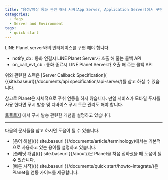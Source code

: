 ```yaml
---
title: "음성/영상 통화 관련 해서 서버(App Server, Application Server)에서 구현 해야할 작업이 궁금합니다"
categories:
  - faqs
  - Server and Environment
tags:
  - quick start
---
```


LINE Planet server와의 인터페이스를 구현 해야 합니다.

* notify_cb : 통화 연결시 LINE Planet Server가 호출 해 줄는 콜백 API
* on_call_evt_cb : 통화 종료시 LINE Planet Server가 호출 해 주는 콜백 API

위와 관련한 스펙은 [Server Callback Specification]( {{site.baseurl}}/documents/api specification/api-server/)를 참고 하실 수 있습니다.


참고로 Planet은 자체적으로 푸쉬 연동을 하지 않습니다. 만일 서비스가 모바일 푸시를 사용 한다면 푸시 발송 및 디바이스 푸시 토큰 관리도 해야 합니다.

[토폴로지]({{site.baseurl}}/documents/article/topo-general/) 에서 푸시 발송 관련한 개념을 설명하고 있습니다.

----

다음의 문서들을 참고 하시면 도움이 될 수 있습니다.
* [용어 해설]({{ site.baseurl }}/documents/article/terminology)에서는 기본적으로 사용하고 있는 용어를 설명하고 있습니다.
* [플래닛 개념]({{ site.baseurl }}/about/)은 Planet을 처음 접하셨을 때 도움이 될 수 있습니다.
* [빠른 시작]({{ site.baseurl }}/documents/quick start/howto-integrate/)은 Planet을 연동 가이드를 제공합니다.




